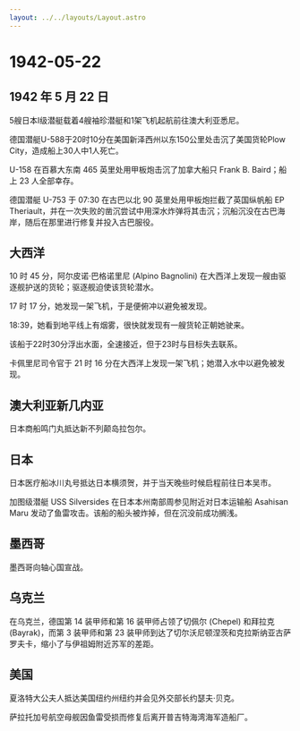 ```yaml
---
layout: ../../layouts/Layout.astro
---
```


# 1942-05-22

## 1942 年 5 月 22 日

5艘日本I级潜艇载着4艘袖珍潜艇和1架飞机起航前往澳大利亚悉尼。

德国潜艇U-588于20时10分在美国新泽西州以东150公里处击沉了美国货轮Plow
City，造成船上30人中1人死亡。

U-158 在百慕大东南 465 英里处用甲板炮击沉了加拿大船只 Frank B.
Baird；船上 23 人全部幸存。

德国潜艇 U-753 于 07:30 在古巴以北 90 英里处用甲板炮拦截了英国纵帆船 EP
Theriault，并在一次失败的凿沉尝试中用深水炸弹将其击沉；沉船沉没在古巴海岸，随后在那里进行修复并投入古巴服役。

## 大西洋

10 时 45 分，阿尔皮诺·巴格诺里尼 (Alpino Bagnolini)
在大西洋上发现一艘由驱逐舰护送的货轮；驱逐舰迫使该货轮潜水。

17 时 17 分，她发现一架飞机，于是便俯冲以避免被发现。

18:39，她看到地平线上有烟雾，很快就发现有一艘货轮正朝她驶来。

该船于22时30分浮出水面，全速接近，但于23时与目标失去联系。

卡佩里尼司令官于 21 时 16
分在大西洋上发现一架飞机；她潜入水中以避免被发现。

## 澳大利亚新几内亚

日本商船鸣门丸抵达新不列颠岛拉包尔。

## 日本

日本医疗船冰川丸号抵达日本横须贺，并于当天晚些时候启程前往日本吴市。

加图级潜艇 USS Silversides 在日本本州南部周参见附近对日本运输船 Asahisan
Maru 发动了鱼雷攻击。该船的船头被炸掉，但在沉没前成功搁浅。

## 墨西哥

墨西哥向轴心国宣战。

## 乌克兰

在乌克兰，德国第 14 装甲师和第 16 装甲师占领了切佩尔 (Chepel) 和拜拉克
(Bayrak)，而第 3 装甲师和第 23
装甲师到达了切尔沃尼顿涅茨和克拉斯纳亚古萨罗夫卡，缩小了与伊祖姆附近苏军的差距。

## 美国

夏洛特大公夫人抵达美国纽约州纽约并会见外交部长约瑟夫·贝克。

萨拉托加号航空母舰因鱼雷受损而修复后离开普吉特海湾海军造船厂。
